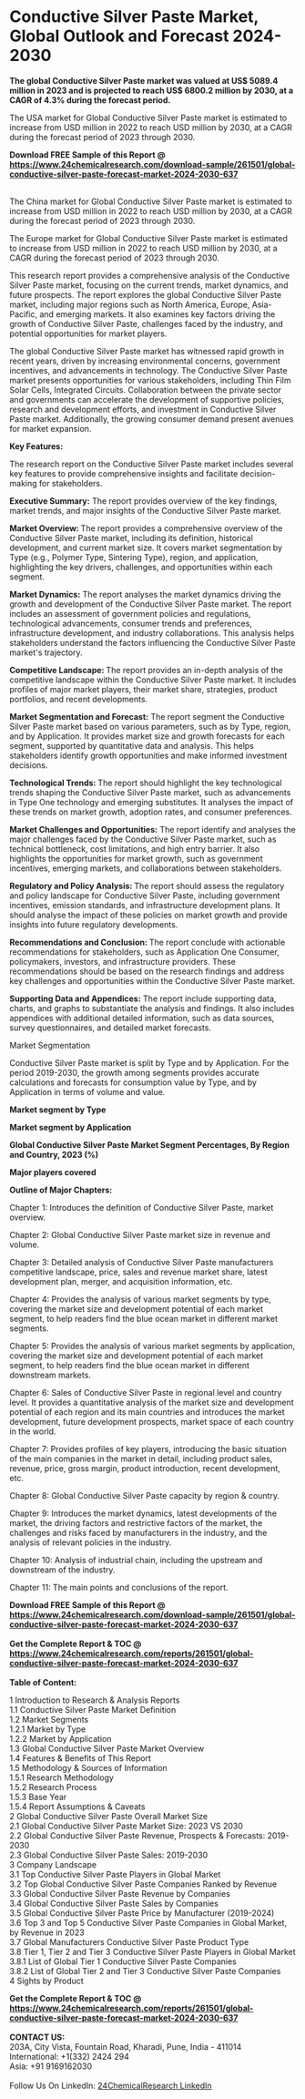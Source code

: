 <h1>Conductive Silver Paste Market, Global Outlook and Forecast 2024-2030</h1><p><strong>The global Conductive Silver Paste market was valued at US$ 5089.4 million in 2023 and is projected to reach US$ 6800.2 million by 2030, at a CAGR of 4.3% during the forecast period.</strong></p><p>
</p><p>The USA market for Global Conductive Silver Paste market is estimated to increase from USD million in 2022 to reach USD million by 2030, at a CAGR during the forecast period of 2023 through 2030.</p><div><b>Download FREE Sample of this Report @ 
            <a href="https://www.24chemicalresearch.com/download-sample/261501/global-conductive-silver-paste-forecast-market-2024-2030-637">
            https://www.24chemicalresearch.com/download-sample/261501/global-conductive-silver-paste-forecast-market-2024-2030-637</a></b></div><br><p>
</p><p>The China market for Global Conductive Silver Paste market is estimated to increase from USD million in 2022 to reach USD million by 2030, at a CAGR during the forecast period of 2023 through 2030.</p><p>
</p><p>The Europe market for Global Conductive Silver Paste market is estimated to increase from USD million in 2022 to reach USD million by 2030, at a CAGR during the forecast period of 2023 through 2030.</p><p>
</p><p>This research report provides a comprehensive analysis of the Conductive Silver Paste market, focusing on the current trends, market dynamics, and future prospects. The report explores the global Conductive Silver Paste market, including major regions such as North America, Europe, Asia-Pacific, and emerging markets. It also examines key factors driving the growth of Conductive Silver Paste, challenges faced by the industry, and potential opportunities for market players.</p><p>
The global Conductive Silver Paste market has witnessed rapid growth in recent years, driven by increasing environmental concerns, government incentives, and advancements in technology. The Conductive Silver Paste market presents opportunities for various stakeholders, including Thin Film Solar Cells, Integrated Circuits. Collaboration between the private sector and governments can accelerate the development of supportive policies, research and development efforts, and investment in Conductive Silver Paste market. Additionally, the growing consumer demand present avenues for market expansion.</p><p>
<strong>Key Features:</strong></p><p>
The research report on the Conductive Silver Paste market includes several key features to provide comprehensive insights and facilitate decision-making for stakeholders.</p><p>
<strong>Executive Summary:</strong> The report provides overview of the key findings, market trends, and major insights of the Conductive Silver Paste market.</p><p>
<strong>Market Overview: </strong>The report provides a comprehensive overview of the Conductive Silver Paste market, including its definition, historical development, and current market size. It covers market segmentation by Type (e.g., Polymer Type, Sintering Type), region, and application, highlighting the key drivers, challenges, and opportunities within each segment.</p><p>
<strong>Market Dynamics:</strong> The report analyses the market dynamics driving the growth and development of the Conductive Silver Paste market. The report includes an assessment of government policies and regulations, technological advancements, consumer trends and preferences, infrastructure development, and industry collaborations. This analysis helps stakeholders understand the factors influencing the Conductive Silver Paste market's trajectory.</p><p>
<strong>Competitive Landscape: </strong>The report provides an in-depth analysis of the competitive landscape within the Conductive Silver Paste market. It includes profiles of major market players, their market share, strategies, product portfolios, and recent developments.</p><p>
<strong>Market Segmentation and Forecast:</strong> The report segment the Conductive Silver Paste market based on various parameters, such as by Type, region, and by Application. It provides market size and growth forecasts for each segment, supported by quantitative data and analysis. This helps stakeholders identify growth opportunities and make informed investment decisions.</p><p>
<strong>Technological Trends: </strong>The report should highlight the key technological trends shaping the Conductive Silver Paste market, such as advancements in Type One technology and emerging substitutes. It analyses the impact of these trends on market growth, adoption rates, and consumer preferences.</p><p>
<strong>Market Challenges and Opportunities:</strong> The report identify and analyses the major challenges faced by the Conductive Silver Paste market, such as technical bottleneck, cost limitations, and high entry barrier. It also highlights the opportunities for market growth, such as government incentives, emerging markets, and collaborations between stakeholders.</p><p>
<strong>Regulatory and Policy Analysis: </strong>The report should assess the regulatory and policy landscape for Conductive Silver Paste, including government incentives, emission standards, and infrastructure development plans. It should analyse the impact of these policies on market growth and provide insights into future regulatory developments.</p><p>
<strong>Recommendations and Conclusion: </strong>The report conclude with actionable recommendations for stakeholders, such as Application One Consumer, policymakers, investors, and infrastructure providers. These recommendations should be based on the research findings and address key challenges and opportunities within the Conductive Silver Paste market.</p><p>
<strong>Supporting Data and Appendices:</strong> The report include supporting data, charts, and graphs to substantiate the analysis and findings. It also includes appendices with additional detailed information, such as data sources, survey questionnaires, and detailed market forecasts.</p><p>
Market Segmentation</p><p>
Conductive Silver Paste market is split by Type and by Application. For the period 2019-2030, the growth among segments provides accurate calculations and forecasts for consumption value by Type, and by Application in terms of volume and value.</p><p>
<strong>Market segment by Type</strong></p><p>
</p><p>
</p><p><strong>Market segment by Application</strong></p><p>
</p><p>
</p><p><strong>Global Conductive Silver Paste Market Segment Percentages, By Region and Country, 2023 (%)</strong></p><p>
</p><p>
</p><p></p><p>
</p><p><strong>Major players covered</strong></p><p>
</p><p>
<strong>Outline of Major Chapters:</strong></p><p>
</p><p>Chapter 1: Introduces the definition of Conductive Silver Paste, market overview.</p><p>
Chapter 2: Global Conductive Silver Paste market size in revenue and volume.</p><p>
Chapter 3: Detailed analysis of Conductive Silver Paste manufacturers competitive landscape, price, sales and revenue market share, latest development plan, merger, and acquisition information, etc.</p><p>
Chapter 4: Provides the analysis of various market segments by type, covering the market size and development potential of each market segment, to help readers find the blue ocean market in different market segments.</p><p>
Chapter 5: Provides the analysis of various market segments by application, covering the market size and development potential of each market segment, to help readers find the blue ocean market in different downstream markets.</p><p>
Chapter 6: Sales of Conductive Silver Paste in regional level and country level. It provides a quantitative analysis of the market size and development potential of each region and its main countries and introduces the market development, future development prospects, market space of each country in the world.</p><p>
Chapter 7: Provides profiles of key players, introducing the basic situation of the main companies in the market in detail, including product sales, revenue, price, gross margin, product introduction, recent development, etc.</p><p>
Chapter 8: Global Conductive Silver Paste capacity by region &amp; country.</p><p>
Chapter 9: Introduces the market dynamics, latest developments of the market, the driving factors and restrictive factors of the market, the challenges and risks faced by manufacturers in the industry, and the analysis of relevant policies in the industry.</p><p>
Chapter 10: Analysis of industrial chain, including the upstream and downstream of the industry.</p><p>
Chapter 11: The main points and conclusions of the report.</p><div><b>Download FREE Sample of this Report @ 
            <a href="https://www.24chemicalresearch.com/download-sample/261501/global-conductive-silver-paste-forecast-market-2024-2030-637">
            https://www.24chemicalresearch.com/download-sample/261501/global-conductive-silver-paste-forecast-market-2024-2030-637</a></b></div><br><div><b>Get the Complete Report & TOC @ 
            <a href="https://www.24chemicalresearch.com/reports/261501/global-conductive-silver-paste-forecast-market-2024-2030-637">
            https://www.24chemicalresearch.com/reports/261501/global-conductive-silver-paste-forecast-market-2024-2030-637</a></b></div><br>
            <b>Table of Content:</b><p>1 Introduction to Research & Analysis Reports<br />
    1.1 Conductive Silver Paste Market Definition<br />
    1.2 Market Segments<br />
        1.2.1 Market by Type<br />
        1.2.2 Market by Application<br />
    1.3 Global Conductive Silver Paste Market Overview<br />
    1.4 Features & Benefits of This Report<br />
    1.5 Methodology & Sources of Information<br />
        1.5.1 Research Methodology<br />
        1.5.2 Research Process<br />
        1.5.3 Base Year<br />
        1.5.4 Report Assumptions & Caveats<br />
2 Global Conductive Silver Paste Overall Market Size<br />
    2.1 Global Conductive Silver Paste Market Size: 2023 VS 2030<br />
    2.2 Global Conductive Silver Paste Revenue, Prospects & Forecasts: 2019-2030<br />
    2.3 Global Conductive Silver Paste Sales: 2019-2030<br />
3 Company Landscape<br />
    3.1 Top Conductive Silver Paste Players in Global Market<br />
    3.2 Top Global Conductive Silver Paste Companies Ranked by Revenue<br />
    3.3 Global Conductive Silver Paste Revenue by Companies<br />
    3.4 Global Conductive Silver Paste Sales by Companies<br />
    3.5 Global Conductive Silver Paste Price by Manufacturer (2019-2024)<br />
    3.6 Top 3 and Top 5 Conductive Silver Paste Companies in Global Market, by Revenue in 2023<br />
    3.7 Global Manufacturers Conductive Silver Paste Product Type<br />
    3.8 Tier 1, Tier 2 and Tier 3 Conductive Silver Paste Players in Global Market<br />
        3.8.1 List of Global Tier 1 Conductive Silver Paste Companies<br />
        3.8.2 List of Global Tier 2 and Tier 3 Conductive Silver Paste Companies<br />
4 Sights by Product</p><div><b>Get the Complete Report & TOC @ 
            <a href="https://www.24chemicalresearch.com/reports/261501/global-conductive-silver-paste-forecast-market-2024-2030-637">
            https://www.24chemicalresearch.com/reports/261501/global-conductive-silver-paste-forecast-market-2024-2030-637</a></b></div><br><b>CONTACT US:</b><br>
            203A, City Vista, Fountain Road, Kharadi, Pune, India - 411014<br>
            International: +1(332) 2424 294<br>
            Asia: +91 9169162030 <br><br>
            Follow Us On LinkedIn: <a href="https://www.linkedin.com/company/24chemicalresearch/">24ChemicalResearch LinkedIn</a>